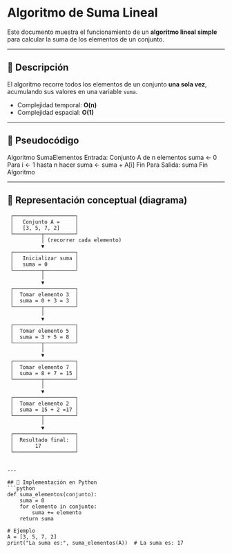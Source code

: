 # Algoritmo de Suma Lineal

Este documento muestra el funcionamiento de un **algoritmo lineal simple** para calcular la suma de los elementos de un conjunto.

---

## 🔹 Descripción
El algoritmo recorre todos los elementos de un conjunto **una sola vez**, acumulando sus valores en una variable `suma`.

- Complejidad temporal: **O(n)**
- Complejidad espacial: **O(1)**

---

## 🔹 Pseudocódigo
Algoritmo SumaElementos
Entrada: Conjunto A de n elementos
suma ← 0
Para i ← 1 hasta n hacer
suma ← suma + A[i]
Fin Para
Salida: suma
Fin Algoritmo

---

## 🔹 Representación conceptual (diagrama)

```text
 ┌────────────────────┐
 │   Conjunto A =     │
 │   [3, 5, 7, 2]     │
 └─────────┬──────────┘
           │ (recorrer cada elemento)
           ▼
 ┌────────────────────┐
 │   Inicializar suma │
 │   suma = 0         │
 └─────────┬──────────┘
           │
           ▼
 ┌────────────────────┐
 │  Tomar elemento 3  │
 │  suma = 0 + 3 = 3  │
 └─────────┬──────────┘
           │
           ▼
 ┌────────────────────┐
 │  Tomar elemento 5  │
 │  suma = 3 + 5 = 8  │
 └─────────┬──────────┘
           │
           ▼
 ┌────────────────────┐
 │  Tomar elemento 7  │
 │  suma = 8 + 7 = 15 │
 └─────────┬──────────┘
           │
           ▼
 ┌────────────────────┐
 │  Tomar elemento 2  │
 │  suma = 15 + 2 =17 │
 └─────────┬──────────┘
           │
           ▼
 ┌────────────────────┐
 │  Resultado final:  │
 │       17           │
 └────────────────────┘


---

## 🔹 Implementación en Python
```python
def suma_elementos(conjunto):
    suma = 0
    for elemento in conjunto:
        suma += elemento
    return suma

# Ejemplo
A = [3, 5, 7, 2]
print("La suma es:", suma_elementos(A))  # La suma es: 17
